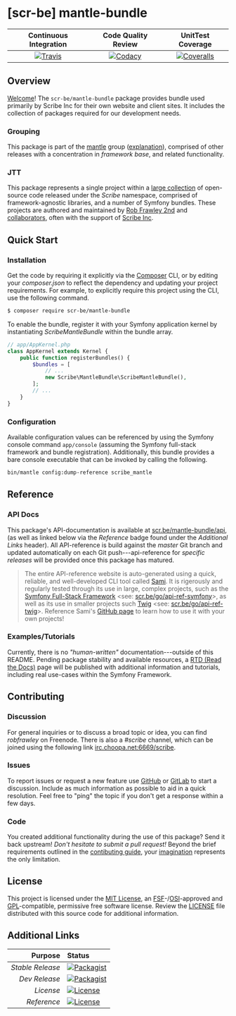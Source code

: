 # [scr-be] mantle-bundle

| Continuous Integration |   Code Quality Review   |    UnitTest Coverage    |
|:----------------------:|:-----------------------:|:-----------------------:|
| [![Travis](https://scr.be/mantle-bundle/travis_shield)](https://scr.be/mantle-bundle/travis) | [![Codacy](https://scr.be/mantle-bundle/codacy_shield)](https://scr.be/mantle-bundle/codacy) | [![Coveralls](https://scr.be/mantle-bundle/coveralls_shield)](https://scr.be/mantle-bundle/coveralls) |

## Overview

[Welcome](https://scr.be/go/readme_welcome)!
The `scr-be/mantle-bundle` package provides
bundle used primarily by Scribe Inc for their own website and client sites. It includes the collection of packages required for our development needs.

### Grouping

This package is part of the [mantle](https://scr.be/mantle-bundle/group)
group ([explanation](https://scr.be/mantle-bundle/group_explanation)),
comprised of other releases with a concentration in
*framework base*,
and related functionality.

### JTT

This package represents a single project within a
[large collection](https://scr.be/go/explore) of open-source code released
under the *Scribe* namespace, comprised of framework-agnostic libraries,
and a number of Symfony bundles. These projects are authored and maintained
by [Rob Frawley 2nd](https://scr.be/rmf) and
[collaborators](https://scr.be/mantle-bundle/github_collaborators),
often with the support of [Scribe Inc](https://scr.be/go/scribe-home).

## Quick Start

### Installation

Get the code by requiring it explicitly via the [Composer](https://getcomposer.com)
CLI, or by editing your *composer.json* to reflect the dependency and updating
your project requirements. For example, to explicitly require this project using
the CLI, use the following command.

```bash
$ composer require scr-be/mantle-bundle
```

To enable the bundle, register it with your Symfony application kernel by
instantiating *ScribeMantleBundle* within the bundle array.

```php
// app/AppKernel.php
class AppKernel extends Kernel {
    public function registerBundles() {
        $bundles = [
            // ...
            new Scribe\MantleBundle\ScribeMantleBundle(),
        ];
        // ...
    }
}
```

### Configuration

Available configuration values can be referenced by using the Symfony console command
`app/console` (assuming the Symfony full-stack framework and bundle registration).
Additionally, this bundle provides a bare console executable that can be invoked by calling
the following.

```bash
bin/mantle config:dump-reference scribe_mantle
```

## Reference

### API Docs

This package's API-documentation is available at [scr.be/mantle-bundle/api](https://scr.be/mantle-bundle/api),
(as well as linked below via the *Reference* badge found under the *Additional Links*
header). All API-reference is build against the *master* Git branch and updated
automatically on each Git push---api-reference for *specific releases* will
be provided once this package has matured.

> The entire API-reference website is auto-generated using a quick,
> reliable, and well-developed CLI tool called [Sami](https://scr.be/go/sami).
> It is rigerously and regularly tested through its use in large, complex projects,
> such as the [Symfony Full-Stack Framework](https://scr.be/go/symfony)
> <see: [scr.be/go/api-ref-symfony](https://scr.be/go/symfony-api)>, as well
> as its use in smaller projects such
> [Twig](https://scr.be/go/sami-twig)
> <see: [scr.be/go/api-ref-twig](https://scr.be/go/twig-api)>.
> Reference Sami's [GitHub page](https://scr.be/go/sami) to learn how to use
> it with your own projects!

### Examples/Tutorials

Currently, there is no *"human-written"* documentation---outside of this README.
Pending package stability and available resources, a
[RTD (Read the Docs)](https://scr.be/go/rtd) page will be published with
additional information and tutorials, including real use-cases within the Symfony
Framework.

## Contributing

### Discussion

For general inquiries or to discuss a broad topic or idea, you can find
*robfrawley* on Freenode. There is also a *#scribe* channel, which can
be joined using the following link
[irc.choopa.net:6669/scribe](irc://irc.choopa.net:6669/scribe).

### Issues

To report issues or request a new feature use
[GitHub](https://scr.be/mantle-bundle/github_issues)
or [GitLab](https://scr.be/mantle-bundle/gitlab_issues)
to start a discussion. Include as much information as possible to aid in
a quick resolution. Feel free to "ping" the topic if you don't get a
response within a few days.

### Code

You created additional functionality during the use of this package? Send
it back upstream! *Don't hesitate to submit a pull request!* Beyond the
brief requirements outlined in the
[contibuting guide](https://scr.be/mantle-bundle/contributing),
your [imagination](https://scr.be/go/readme_imagination)
represents the only limitation.

## License

This project is licensed under the
[MIT License](https://scr.be/go/mit), an
[FSF](https://scr.be/go/fsf)-/[OSI](https://scr.be/go/osi)-approved
and [GPL](https://scr.be/go/gpl)-compatible, permissive free software
license. Review the
[LICENSE](https://scr.be/mantle-bundle/license)
file distributed with this source code for additional information.

## Additional Links

|       Purpose | Status        |
|--------------:|:--------------|
| *Stable Release*    | [![Packagist](https://scr.be/mantle-bundle/packagist_shield)](https://scr.be/mantle-bundle/packagist) |
| *Dev Release*    | [![Packagist](https://scr.be/mantle-bundle/packagist_pre_shield)](https://scr.be/mantle-bundle/packagist) |
| *License*    | [![License](https://scr.be/mantle-bundle/license_shield)](https://scr.be/mantle-bundle/license) |
| *Reference*  | [![License](https://scr.be/mantle-bundle/api_shield)](https://scr.be/mantle-bundle/api) |
